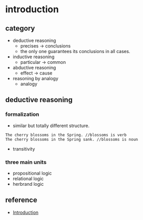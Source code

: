 # introduction

## category
- deductive reasoning
  - precises -> conclusions
  - the only one guarantees its conclusions in all cases.
- inductive reasoning
  - particular -> common
- abductive reasoning
  - effect -> cause
- reasoning by analogy
  - analogy

## deductive reasoning

### formalization
- similar but totally different structure.

```
The cherry blossoms in the Spring. //blossoms is verb
The cherry blossoms in the Spring sank. //blossoms is noun
```

- transitivity

### three main units
- propositional logic
- relational logic
- herbrand logic

## reference
- [Introduction](http://intrologic.stanford.edu/coursera/note.php?chapter=chapter_01)

